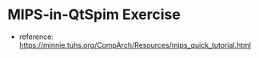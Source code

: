 # MIPS-in-QtSpim Exercise

* reference: 
https://minnie.tuhs.org/CompArch/Resources/mips_quick_tutorial.html
